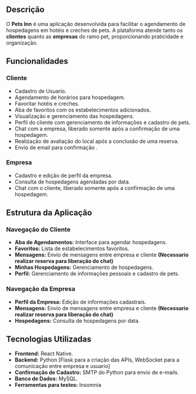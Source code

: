<h2>Descrição</h2>
<p>
    O <strong>Pets Inn</strong> é uma aplicação desenvolvida para facilitar o agendamento de hospedagens em hotéis e creches de pets. A plataforma atende tanto os <strong>clientes</strong> quanto as <strong>empresas</strong> do ramo pet, proporcionando praticidade e organização.
</p>

<h2>Funcionalidades</h2>

<h3>Cliente</h3>
<ul>
    <li>Cadastro de Usuario.</li>
    <li>Agendamento de horários para hospedagem.</li>
    <li>Favoritar hotéis e creches.</li>
    <li>Aba de favoritos com os estabelecimentos adicionados.</li>
    <li>Visualização e gerenciamento das hospedagens.</li>
    <li>Perfil do cliente com gerenciamento de informações e cadastro de pets.</li>
    <li>Chat com a empresa, liberado somente após a confirmação de uma hospedagem.</li>
    <li>Realização de avaliação do local após a conclusão de uma reserva.</li>
    <li>Envio de email para confirmação .</li>
</ul>

<h3>Empresa</h3>
<ul>
    <li>Cadastro e edição de perfil da empresa.</li>
    <li>Consulta de hospedagens agendadas por data.</li>
    <li>Chat com o cliente, liberado somente após a confirmação de uma hospedagem.</li>
</ul>

<h2>Estrutura da Aplicação</h2>

<h3>Navegação do Cliente</h3>
<ul>
    <li><strong>Aba de Agendamentos:</strong> Interface para agendar hospedagens.</li>
    <li><strong>Favoritos:</strong> Lista de estabelecimentos favoritos.</li>
    <li><strong>Mensagens:</strong> Envio de mensagens entre empresa e cliente <strong>(Necessario realizar reserva para liberação do chat)</strong></li>
    <li><strong>Minhas Hospedagens:</strong> Gerenciamento de hospedagens.</li>
    <li><strong>Perfil:</strong> Gerenciamento de informações pessoais e cadastro de pets.</li>
</ul>

<h3>Navegação da Empresa</h3>
<ul>
    <li><strong>Perfil da Empresa:</strong> Edição de informações cadastrais.</li>
    <li><strong>Mensagens:</strong> Envio de mensagens entre empresa e cliente <strong>(Necessario realizar reserva para liberação do chat)</strong></li>
    <li><strong>Hospedagens:</strong> Consulta de hospedagens por data.</li>
</ul>

<h2>Tecnologias Utilizadas</h2>
<ul>
    <li><strong>Frontend:</strong> React Native.</li>
    <li><strong>Backend:</strong> Python [Flask para a criação das APIs, WebSocket para a comunicação entre empresa e usuario]</li>
    <li><strong>Confirmação de Cadastro:</strong> SMTP do Python para envio de e-mails.</li>
    <li><strong>Banco de Dados:</strong> MySQL.</li>
    <li><strong>Ferramentas para testes:</strong> Insomnia</li>
</ul>
